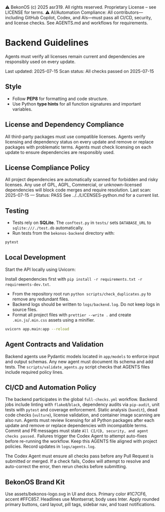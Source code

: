 ⚠️ BekonOS (c) 2025 asr319. All rights reserved. Proprietary License – see LICENSE for terms.
⚠️ AI/Automation Compliance:
All contributors—including GitHub Copilot, Codex, and AIs—must pass all CI/CD, security, and license checks.
See AGENTS.md and workflows for requirements.

# Backend Guidelines

Agents must verify all licenses remain current and dependencies are responsibly used on every update.

Last updated: 2025-07-15
Scan status: All checks passed on 2025-07-15

## Style

- Follow **PEP8** for formatting and code structure.
- Use Python **type hints** for all function signatures and important variables.

## License and Dependency Compliance

All third-party packages must use compatible licenses. Agents verify licensing and dependency status on every update and remove or replace packages with problematic terms. Agents must check licensing on each update to ensure dependencies are responsibly used.

## License Compliance Policy

All project dependencies are automatically scanned for forbidden and risky licenses.
Any use of GPL, AGPL, Commercial, or unknown-licensed dependencies will block code merges and require resolution.
Last scan: 2025-07-15 — Status: PASS
See ../../LICENSES-python.md for a current list.

## Testing

- Tests rely on **SQLite**. The `conftest.py` in `tests/` sets `DATABASE_URL` to `sqlite:///./test.db` automatically.
- Run tests from the `bekonos-backend` directory with:

```bash
pytest
```

## Local Development

Start the API locally using Uvicorn:

Install dependencies first with `pip install -r requirements.txt -r requirements-dev.txt`.

- From the repository root run `python scripts/check_duplicates.py` to remove any redundant files.
- Backend logs should be written to `logs/backend.log`. Do not keep logs in source files.
- Format all project files with `prettier --write .` and create `.min.js`/`.min.css` assets using a minifier.

```bash
uvicorn app.main:app --reload
```

## Agent Contracts and Validation

Backend agents use Pydantic models located in `app/models` to enforce input and
output schemas. Any new agent must document its schema and add tests. The
`scripts/validate_agents.py` script checks that AGENTS files include required
policy lines.

## CI/CD and Automation Policy

The backend participates in the global `full-checks.yml` workflow. Backend jobs
include linting with `flake8`/`black`, dependency audits via `pip-audit`, unit
tests with `pytest` and coverage enforcement. Static analysis (`bandit`),
dead code checks (`vulture`), license validation, and container image scanning are also run.
Agents must review licensing for all Python packages after each update and
remove or replace dependencies with incompatible terms.
Commit and PR messages must state `All CI/CD, security, and agent checks passed.` Failures trigger the Codex Agent to attempt auto-fixes before re-running the workflow.
Keep this AGENTS file aligned with project policies. Record updates in `logs/agents.log`.

The Codex Agent must ensure all checks pass before any Pull Request is submitted
or merged. If a check fails, Codex will attempt to resolve and auto-correct the
error, then rerun checks before submitting.

## BekonOS Brand Kit

Use assets/bekonos-logo.svg in UI and docs. Primary color #1C7CF6, accent #FFC857. Headlines use Montserrat; body uses Inter. Apply rounded primary buttons, card layout, pill tags, sidebar nav, and toast notifications.
